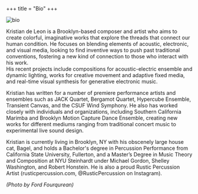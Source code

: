 +++
title = "Bio"
+++

![bio](/bio.webp)

Kristian de Leon is a Brooklyn-based composer and artist who aims to create colorful, imaginative works that explore the threads that connect our human condition. He focuses on blending elements of acoustic, electronic, and visual media, looking to find inventive ways to push past traditional conventions, fostering a new kind of connection to those who interact with his work. \
His recent projects include compositions for acoustic-electric ensemble and dynamic lighting, works for creative movement and adaptive fixed media, and real-time visual synthesis for generative electronic music.

Kristian has written for a number of premiere performance artists and ensembles such as JACK Quartet, Bergamot Quartet, Hypercube Ensemble, Transient Canvas, and the CSUF Wind Symphony. He also has worked closely with individuals and organizations, including Southern California Marimba and Brooklyn Motion Capture Dance Ensemble, creating new works for different mediums ranging from traditional concert music to experimental live sound design.

Kristian is currently living in Brooklyn, NY with his obscenely large house cat, Bagel, and holds a Bachelor's degree in Percussion Performance from California State University, Fullerton, and a Master’s Degree in Music Theory and Composition at NYU Steinhardt under Michael Gordon, Shelley Washington, and Robert Honstein.  He is also a proud Rustic Percussion Artist (rusticpercussion.com, @RusticPercussion on Instagram).

_(Photo by Ford Fourqurean)_
